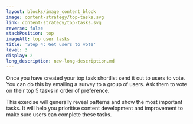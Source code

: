```yaml
---
layout: blocks/image_content_block
image: content-strategy/top-tasks.svg
link: content-strategy/top-tasks.svg
reverse: false
stackPosition: top
imageAlt: top user tasks
title: 'Step 4: Get users to vote'
level: 3
display: 2
long_description: new-long-description.md
---
```

Once you have created your top task shortlist send it out to users to vote. You can do this by emailing a survey to a group of users. Ask them to vote on their top 5 tasks in order of preference.

This exercise will generally reveal patterns and show the most important tasks. It will help you prioritise content development and improvement to make sure users can complete these tasks.


